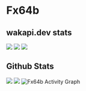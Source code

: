 # Fx64b


## wakapi.dev stats
<img src="https://github-readme-stats.vercel.app/api/wakatime?username=Fx64b&api_domain=wakapi.dev&bg_color=1A202C&title_color=2F855A&icon_color=2F855A&text_color=ffffff&custom_title=Wakapi%20Week%20Stats&layout=compact">

<img src="https://img.shields.io/endpoint?url=https://wakapi.dev/api/compat/shields/v1/Fx64b/interval:today&style=flat-square&color=2F855A&label=today">
<img src="https://img.shields.io/endpoint?url=https://wakapi.dev/api/compat/shields/v1/Fx64b/interval:30_days&style=flat-square&color=2F855A&label=last 30d">
<br>
  
 ## Github Stats

<img src="https://github-readme-stats.vercel.app/api?username=fx64b&count_private=true&theme=dark">
<img src="https://github-readme-stats.vercel.app/api/top-langs/?username=fx64b&theme=dark">


<img alt="Fx64b Activity Graph" src="https://activity-graph.herokuapp.com/graph?username=fx64b&bg_color=111&color=cccccc&line=404040&point=FFFFFF&hide_border=false" />
